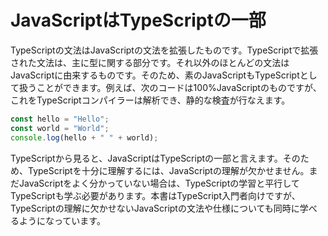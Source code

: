 # JavaScriptはTypeScriptの一部

TypeScriptの文法はJavaScriptの文法を拡張したものです。TypeScriptで拡張された文法は、主に型に関する部分です。それ以外のほとんどの文法はJavaScriptに由来するものです。そのため、素のJavaScriptもTypeScriptとして扱うことができます。例えば、次のコードは100%JavaScriptのものですが、これをTypeScriptコンパイラーは解析でき、静的な検査が行なえます。

```javascript
const hello = "Hello";
const world = "World";
console.log(hello + " " + world);
```

TypeScriptから見ると、JavaScriptはTypeScriptの一部と言えます。そのため、TypeScriptを十分に理解するには、JavaScriptの理解が欠かせません。まだJavaScriptをよく分かっていない場合は、TypeScriptの学習と平行してTypeScriptも学ぶ必要があります。本書はTypeScript入門者向けですが、TypeScriptの理解に欠かせないJavaScriptの文法や仕様についても同時に学べるようになっています。

